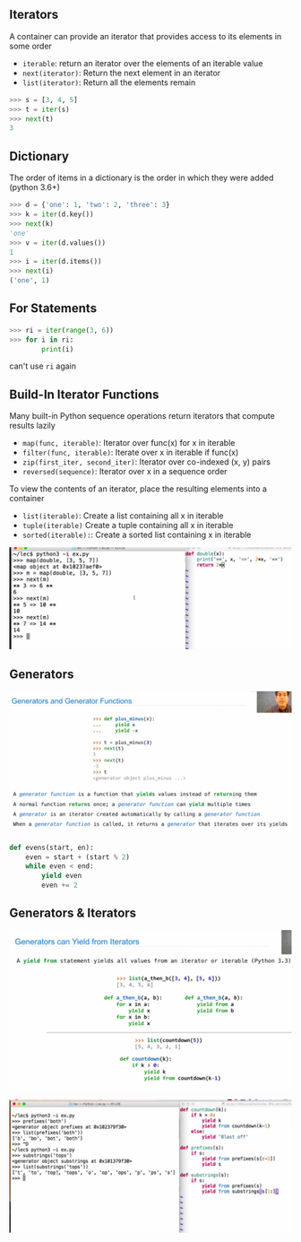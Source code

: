 ## Iterators

A container can provide an iterator that provides access to its elements in some order

- `iterable`: return an iterator over the elements of an iterable value
- `next(iterator)`: Return the next element in an iterator
- `list(iterator)`: Return all the elements remain

```python
>>> s = [3, 4, 5]
>>> t = iter(s)
>>> next(t)
3
```



## Dictionary

The order of items in a dictionary is the order in which they were added (python 3.6+)

```python
>>> d = {'one': 1, 'two': 2, 'three': 3}
>>> k = iter(d.key())
>>> next(k)
'one'
>>> v = iter(d.values())
1
>>> i = iter(d.items())
>>> next(i)
('one', 1)
```



## For Statements

```python
>>> ri = iter(range(3, 6))
>>> for i in ri:
    	print(i)
```

can't use `ri` again



## Build-In Iterator Functions

Many built-in Python sequence operations return iterators that compute results lazily

- `map(func, iterable)`: Iterator over func(x) for x in iterable
- `filter(func, iterable)`: Iterate over x in iterable if func(x)
- `zip(first_iter, second_iter)`: Iterator over co-indexed (x, y) pairs
- `reversed(sequence)`: Iterator over x in a sequence order

To view the contents of an iterator, place the resulting elements into a container

- `list(iterable)`: Create a list containing all x in iterable
- `tuple(iterable)` Create a tuple containing all x in iterable
- `sorted(iterable):`: Create a sorted list containing x in iterable

![image-20220504100408711](Lecture_15_Iterators&Generators.assets/image-20220504100408711.png)



## Generators

![image-20220504100958312](Lecture_15_Iterators&Generators.assets/image-20220504100958312.png)

```python
def evens(start, en):
    even = start + (start % 2)
    while even < end:
        yield even
        even += 2
```



## Generators & Iterators

![image-20220504101511825](Lecture_15_Iterators&Generators.assets/image-20220504101511825.png)

![image-20220504102007384](Lecture_15_Iterators&Generators.assets/image-20220504102007384.png)

